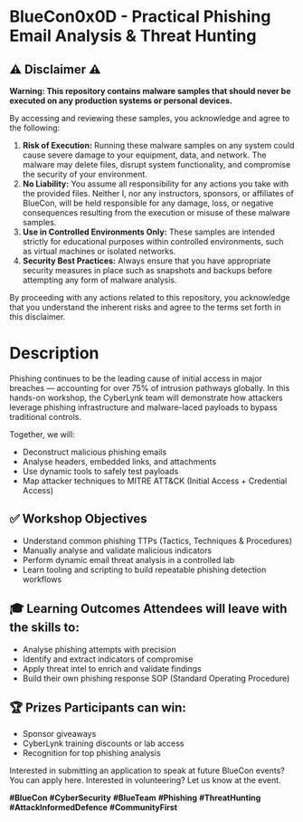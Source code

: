 # BlueCon0x0D - Practical Phishing Email Analysis & Threat Hunting

## **⚠️  Disclaimer ⚠️**

**Warning: This repository contains malware samples that should never be executed on any production systems or personal devices.** 

By accessing and reviewing these samples, you acknowledge and agree to the following:

1. **Risk of Execution:** Running these malware samples on any system could cause severe damage to your equipment, data, and network. The malware may delete files, disrupt system functionality, and compromise the security of your environment.
2. **No Liability:** You assume all responsibility for any actions you take with the provided files. Neither I, nor any instructors, sponsors, or affiliates of BlueCon, will be held responsible for any damage, loss, or negative consequences resulting from the execution or misuse of these malware samples.
3. **Use in Controlled Environments Only:** These samples are intended strictly for educational purposes within controlled environments, such as virtual machines or isolated networks.
4. **Security Best Practices:** Always ensure that you have appropriate security measures in place such as snapshots and backups before attempting any form of malware analysis.

By proceeding with any actions related to this repository, you acknowledge that you understand the inherent risks and agree to the terms set forth in this disclaimer.

# Description
Phishing continues to be the leading cause of initial access in major breaches — accounting for over 75% of intrusion pathways globally. In this hands-on workshop, the CyberLynk team will demonstrate how attackers leverage phishing infrastructure and malware-laced payloads to bypass traditional controls.

Together, we will:
- Deconstruct malicious phishing emails
- Analyse headers, embedded links, and attachments
- Use dynamic tools to safely test payloads
- Map attacker techniques to MITRE ATT&CK (Initial Access + Credential Access)
## ✅ Workshop Objectives
- Understand common phishing TTPs (Tactics, Techniques & Procedures)
- Manually analyse and validate malicious indicators
- Perform dynamic email threat analysis in a controlled lab
- Learn tooling and scripting to build repeatable phishing detection workflows
## 🎓 Learning Outcomes Attendees will leave with the skills to:
- Analyse phishing attempts with precision
- Identify and extract indicators of compromise
- Apply threat intel to enrich and validate findings
- Build their own phishing response SOP (Standard Operating Procedure)
## 🏆 Prizes Participants can win:
- Sponsor giveaways
- CyberLynk training discounts or lab access
- Recognition for top phishing analysis

Interested in submitting an application to speak at future BlueCon events? You can apply here. Interested in volunteering? Let us know at the event.

**#BlueCon** **#CyberSecurity** **#BlueTeam** **#Phishing** **#ThreatHunting** **#AttackInformedDefence** **#CommunityFirst**